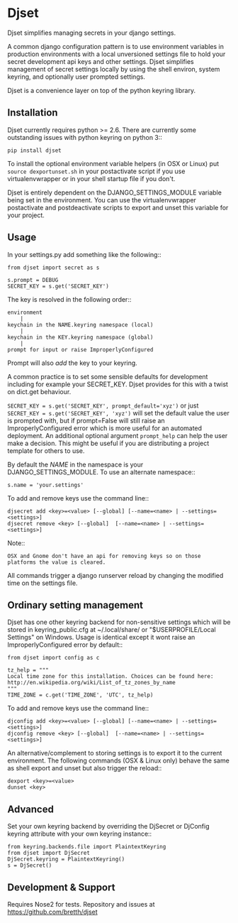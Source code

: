 Djset
=====

Djset simplifies managing secrets in your django settings.

A common django configuration pattern is to use environment variables in production environments with a local unversioned settings file to hold your secret development api keys and other settings. Djset simplifies management of secret settings locally by using the shell environ, system keyring, and optionally user prompted settings.

Djset is a convenience layer on top of the python keyring library.


Installation
---------------

Djset currently requires python >= 2.6. There are currently some outstanding issues with python keyring on python 3::

    pip install djset

To install the optional environment variable helpers (in OSX or Linux) put ``source dexportunset.sh`` in your postactivate script if you use virtualenvwrapper or in your shell startup file if you don't.

Djset is entirely dependent on the DJANGO_SETTINGS_MODULE variable being set in the environment. You can use the virtualenvwrapper postactivate and postdeactivate scripts to export and unset this variable for your project.


Usage
--------   
In your settings.py add something like the following::

    from djset import secret as s
    
    s.prompt = DEBUG
    SECRET_KEY = s.get('SECRET_KEY')  

The key is resolved in the following order::

    environment
        |
    keychain in the NAME.keyring namespace (local)
        |
    keychain in the KEY.keyring namespace (global)
        |
    prompt for input or raise ImproperlyConfigured
        
Prompt will also *add* the key to your keyring. 

A common practice is to set some sensible defaults for development including for example your SECRET_KEY. Djset provides for this with a twist on dict.get behaviour. 

``SECRET_KEY = s.get('SECRET_KEY', prompt_default='xyz')`` or just ``SECRET_KEY = s.get('SECRET_KEY', 'xyz')`` will set the default value the user is prompted with, but if prompt=False will still raise an ImproperlyConfigured error which is more useful for an automated deployment. An additional optional argument ``prompt_help`` can help the user make a decision. This might be useful if you are distributing a project template for others to use.

By default the *NAME* in the namespace is your DJANGO_SETTINGS_MODULE. To use an alternate namespace:: 

    s.name = 'your.settings'

To add and remove keys use the command line::

    djsecret add <key>=<value> [--global] [--name=<name> | --settings=<settings>]
    djsecret remove <key> [--global]  [--name=<name> | --settings=<settings>]

Note::

    OSX and Gnome don't have an api for removing keys so on those platforms the value is cleared.


All commands trigger a django runserver reload by changing the modified time on the settings file.

Ordinary setting management
----------------------------

Djset has one other keyring backend for non-sensitive settings which will be stored in keyring_public.cfg at ~/.local/share/ or "$USERPROFILE/Local Settings" on Windows. Usage is identical except it wont raise an ImproperlyConfigured error by default::

    from djset import config as c
    
    tz_help = """
    Local time zone for this installation. Choices can be found here:
    http://en.wikipedia.org/wiki/List_of_tz_zones_by_name
    """
    TIME_ZONE = c.get('TIME_ZONE', 'UTC', tz_help)
    
To add and remove keys use the command line::

    djconfig add <key>=<value> [--global] [--name=<name> | --settings=<settings>]
    djconfig remove <key> [--global]  [--name=<name> | --settings=<settings>]


An alternative/complement to storing settings is to export it to the current environment. The following commands (OSX & Linux only) behave the same as shell export and unset but also trigger the reload::

    dexport <key>=<value>
    dunset <key>
        
Advanced
---------

Set your own keyring backend by overriding the DjSecret or DjConfig keyring attribute with your own keyring instance::

    from keyring.backends.file import PlaintextKeyring
    from djset import DjSecret
    DjSecret.keyring = PlaintextKeyring()
    s = DjSecret()

Development & Support
----------------------
Requires Nose2 for tests. Repository and issues at https://github.com/bretth/djset


        
